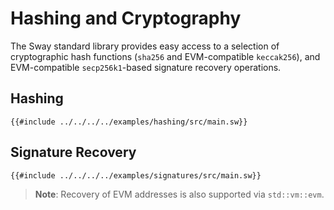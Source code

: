 # Hashing and Cryptography

The Sway standard library provides easy access to a selection of cryptographic hash functions (`sha256` and EVM-compatible `keccak256`), and EVM-compatible `secp256k1`-based signature recovery operations.

## Hashing

```sway
{{#include ../../../../examples/hashing/src/main.sw}}
```

## Signature Recovery

```sway
{{#include ../../../../examples/signatures/src/main.sw}}
```

> **Note**: Recovery of EVM addresses is also supported via `std::vm::evm`.
